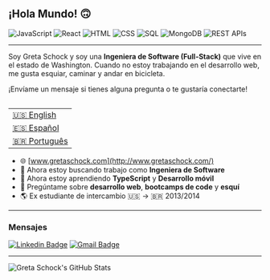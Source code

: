 ## ¡Hola Mundo! 🙃

![JavaScript](https://img.shields.io/badge/JavaScript-512+_Horas-success)
![React](https://img.shields.io/badge/React-161+_Horas-9cf)
![HTML](https://img.shields.io/badge/HTML-40+_Horas-red)
![CSS](https://img.shields.io/badge/CSS-60+_Horas-blueviolet)
![SQL](https://img.shields.io/badge/SQL-20+_Horas-informational)
![MongoDB](https://img.shields.io/badge/MongoDB-10+_Horas-green)
![REST APIs](https://img.shields.io/badge/REST_APIs-20+_Horas-important)

---
Soy Greta Schock y soy una **Ingeniera de Software (Full-Stack)** que vive en el estado de Washington. Cuando no estoy trabajando en el desarrollo web, me gusta esquiar, caminar y andar en bicicleta.

¡Envíame un mensaje si tienes alguna pregunta o te gustaría conectarte!

<table align="right">
 <tr><td><a href="README.md">🇺🇸 English</a></td></tr>
 <tr><td><a href="README_sp.md">🇪🇸 Español</a></td></tr>
 <tr><td><a href="README_pt.md">🇧🇷 Português</a></td></tr>
</table>

- 🌐 [www.gretaschock.com](http://www.gretaschock.com/)
- 🔭 Ahora estoy buscando trabajo como **Ingeniera de Software**
- 🌱 Ahora estoy aprendiendo **TypeScript** y **Desarrollo móvil**
- 💬 Pregúntame sobre **desarrollo web**, **bootcamps de code** y **esquí**
- 🌎 Ex estudiante de intercambio 🇺🇸 → 🇧🇷 2013/2014


---
### Mensajes
[![Linkedin Badge](https://img.shields.io/badge/-Greta_Schock-blue?style=flat-square&logo=Linkedin&logoColor=white&link=https://www.linkedin.com/in/greta-schock/)](https://www.linkedin.com/in/greta-schock/)
[![Gmail Badge](https://img.shields.io/badge/-greta.schock@gmail.com-d14836?style=flat-square&logo=Gmail&logoColor=white&link=mailto:greta.schock@gmail.com)](mailto:greta.schock@gmail.com)

---
![Greta Schock's GitHub Stats](https://github-readme-stats.vercel.app/api?username=grsc0529&show_icons=true&theme=vue&count_private=true)

